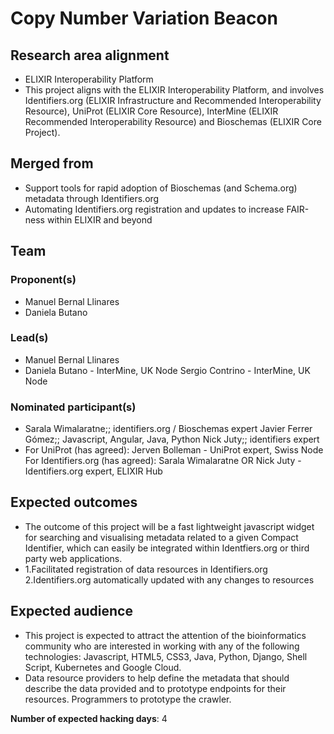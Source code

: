 # Copy Number Variation Beacon

## Research area alignment

- ELIXIR Interoperability Platform
- This project aligns with the ELIXIR Interoperability Platform, and involves Identifiers.org (ELIXIR Infrastructure and Recommended Interoperability Resource), UniProt (ELIXIR Core Resource), InterMine (ELIXIR Recommended Interoperability Resource) and Bioschemas (ELIXIR Core Project).

## Merged from

- Support tools for rapid adoption of Bioschemas (and Schema.org) metadata through Identifiers.org
- Automating Identifiers.org registration and updates to increase FAIR-ness within ELIXIR and beyond

## Team

### Proponent(s)

- Manuel Bernal Llinares
- Daniela Butano

### Lead(s)

- Manuel Bernal Llinares
- Daniela Butano - InterMine, UK Node
 Sergio Contrino - InterMine, UK Node

### Nominated participant(s)

- Sarala Wimalaratne;; identifiers.org / Bioschemas expert
 Javier Ferrer Gómez;; Javascript, Angular, Java, Python
 Nick Juty;; identifiers expert
- For UniProt (has agreed): Jerven Bolleman - UniProt expert, Swiss Node
 For Identifiers.org (has agreed): Sarala Wimalaratne OR Nick Juty - Identifiers.org expert, ELIXIR Hub

## Expected outcomes

- The outcome of this project will be a fast lightweight javascript widget for searching and visualising metadata related to a given Compact Identifier, which can easily be integrated within Identfiers.org or third party web applications.
- 1.Facilitated registration of data resources in Identifiers.org
 2.Identifiers.org automatically updated with any changes to resources

## Expected audience

- This project is expected to attract the attention of the bioinformatics community who are interested in working with any of the following technologies: Javascript, HTML5, CSS3, Java, Python, Django, Shell Script, Kubernetes and Google Cloud.
- Data resource providers to help define the metadata that should describe the data provided and to prototype endpoints for their resources. Programmers to prototype the crawler.

**Number of expected hacking days**: 4

